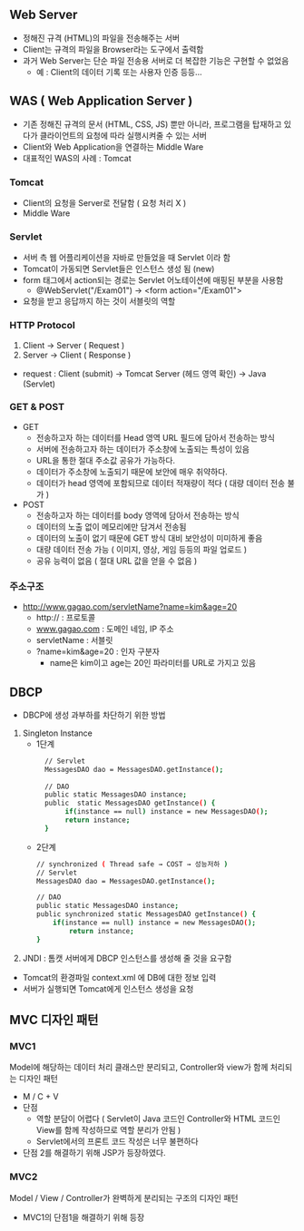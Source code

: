 ## Web Server
- 정해진 규격 (HTML)의 파일을 전송해주는 서버
- Client는 규격의 파일을 Browser라는 도구에서 출력함
- 과거 Web Server는 단순 파일 전송용 서버로 더 복잡한 기능은 구현할 수 없었음
    - 예 : Client의 데이터 기록 또는 사용자 인증 등등...

## WAS ( Web Application Server )
- 기존 정해진 규격의 문서 (HTML, CSS, JS) 뿐만 아니라, 프로그램을 탑재하고 있다가 클라이언트의 요청에 따라 실행시켜줄 수 있는 서버
- Client와 Web Application을 연결하는 Middle Ware
- 대표적인 WAS의 사례 : Tomcat

### Tomcat
- Client의 요청을 Server로 전달함 ( 요청 처리 X )
- Middle Ware

### Servlet
- 서버 측 웹 어플리케이션을 자바로 만들었을 때 Servlet 이라 함
- Tomcat이 가동되면 Servlet들은 인스턴스 생성 됨 (new)
- form 태그에서 action되는 경로는 Servlet 어노테이션에 매핑된 부분을 사용함
    - @WebServlet("/Exam01") → \<form action="/Exam01">
- 요청을 받고 응답까지 하는 것이 서블릿의 역할

### HTTP Protocol
1. Client → Server ( Request )
2. Server → Client ( Response )
- request : Client (submit) → Tomcat Server (헤드 영역 확인) → Java (Servlet)

### GET & POST
- GET
  - 전송하고자 하는 데이터를 Head 영역 URL 필드에 담아서 전송하는 방식
  - 서버에 전송하고자 하는 데이터가 주소창에 노출되는 특성이 있음
  - URL을 통한 절대 주소값 공유가 가능하다.
  - 데이터가 주소창에 노출되기 때문에 보안에 매우 취약하다.
  - 데이터가 head 영역에 포함되므로 데이터 적재량이 적다 ( 대량 데이터 전송 불가 )
- POST
  - 전송하고자 하는 데이터를 body 영역에 담아서 전송하는 방식
  - 데이터의 노출 없이 메모리에만 담겨서 전송됨
  - 데이터의 노출이 없기 때문에 GET 방식 대비 보안성이 미미하게 좋음
  - 대량 데이터 전송 가능 ( 이미지, 영상, 게임 등등의 파일 업로드 )
  - 공유 능력이 없음 ( 절대 URL 값을 얻을 수 없음 )


### 주소구조
- http://www.gagao.com/servletName?name=kim&age=20
  - http:// : 프로토콜
  - www.gagao.com : 도메인 네임, IP 주소
  - servletName : 서블릿
  - ?name=kim&age=20 : 인자 구분자
    - name은 kim이고 age는 20인 파라미터를 URL로 가지고 있음


## DBCP
- DBCP에 생성 과부하를 차단하기 위한 방법
1. Singleton Instance
   - 1단계
     ``` bash
       // Servlet
       MessagesDAO dao = MessagesDAO.getInstance();
       
       // DAO
       public static MessagesDAO instance;
       public  static MessagesDAO getInstance() {
            if(instance == null) instance = new MessagesDAO();
            return instance;
       }

   - 2단계
     ```bash
     // synchronized ( Thread safe → COST → 성능저하 )
     // Servlet
     MessagesDAO dao = MessagesDAO.getInstance();
  
     // DAO
     public static MessagesDAO instance;
     public synchronized static MessagesDAO getInstance() {
         if(instance == null) instance = new MessagesDAO();
             return instance;
     }

2. JNDI : 톰캣 서버에게 DBCP 인스턴스를 생성해 줄 것을 요구함
- Tomcat의 환경파일 context.xml <Resource>에 DB에 대한 정보 입력
- 서버가 실행되면 Tomcat에게 인스턴스 생성을 요청


## MVC 디자인 패턴
### MVC1
Model에 해당하는 데이터 처리 클래스만 분리되고, Controller와 view가 함께 처리되는 디자인 패턴
- M / C + V
- 단점
  - 역할 분담이 어렵다 ( Servlet이 Java 코드인 Controller와 HTML 코드인 View를 함께 작성하므로 역할 분리가 안됨 )
  - Servlet에서의 프론트 코드 작성은 너무 불편하다
- 단점 2를 해결하기 위해 JSP가 등장하였다.

### MVC2
Model / View / Controller가 완벽하게 분리되는 구조의 디자인 패턴
- MVC1의 단점1을 해결하기 위해 등장